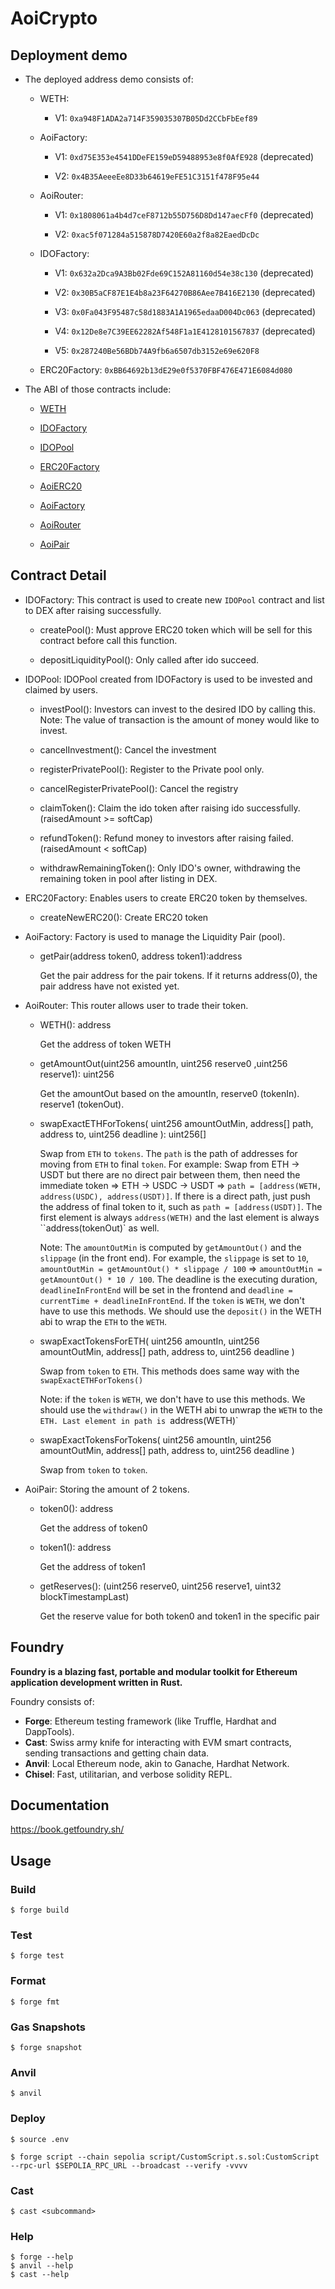 # AoiCrypto

## Deployment demo

- The deployed address demo consists of:

  - WETH:

    - V1: `0xa948F1ADA2a714F359035307B05Dd2CCbFbEef89`

  - AoiFactory:

    - V1: `0xd75E353e4541DDeFE159eD59488953e8f0AfE928` (deprecated)

    - V2: `0x4B35AeeeEe8D33b64619eFE51C3151f478F95e44`

  - AoiRouter:

    - V1: `0x1808061a4b4d7ceF8712b55D756D8Dd147aecFf0` (deprecated)

    - V2: `0xac5f071284a515878D7420E60a2f8a82EaedDcDc`

  - IDOFactory:

    - V1: `0x632a2Dca9A3Bb02Fde69C152A81160d54e38c130` (deprecated)

    - V2: `0x30B5aCF87E1E4b8a23F64270B86Aee7B416E2130` (deprecated)

    - V3: `0x0Fa043F95487c58d1883A1A1965edaaD004Dc063` (deprecated)

    - V4: `0x12De8e7C39EE62282Af548F1a1E4128101567837` (deprecated)

    - V5: `0x287240Be56BDb74A9fb6a6507db3152e69e620F8`

  - ERC20Factory: `0xBB64692b13dE29e0f5370FBF476E471E6084d080`

- The ABI of those contracts include:

  - [WETH](/abis/WETH.json)

  - [IDOFactory](/abis/IDOFactory.json)

  - [IDOPool](/abis/IDOPool.json)

  - [ERC20Factory](/abis/ERC20Factory.json)

  - [AoiERC20](/abis/AoiERC20.json)

  - [AoiFactory](/abis/AoiFactory.json)

  - [AoiRouter](/abis/AoiRouter.json)

  - [AoiPair](/abis/AoiPair.json)

## Contract Detail

- IDOFactory: This contract is used to create new `IDOPool` contract and list to DEX after raising successfully.

  - createPool(): Must approve ERC20 token which will be sell for this contract before call this function.

  - depositLiquidityPool(): Only called after ido succeed.

- IDOPool: IDOPool created from IDOFactory is used to be invested and claimed by users.

  - investPool(): Investors can invest to the desired IDO by calling this. Note: The value of transaction is the amount of money would like to invest.

  - cancelInvestment(): Cancel the investment

  - registerPrivatePool(): Register to the Private pool only.

  - cancelRegisterPrivatePool(): Cancel the registry

  - claimToken(): Claim the ido token after raising ido successfully. (raisedAmount >= softCap)

  - refundToken(): Refund money to investors after raising failed. (raisedAmount < softCap)

  - withdrawRemainingToken(): Only IDO's owner, withdrawing the remaining token in pool after listing in DEX.

- ERC20Factory: Enables users to create ERC20 token by themselves.

  - createNewERC20(): Create ERC20 token

- AoiFactory: Factory is used to manage the Liquidity Pair (pool).

  - getPair(address token0, address token1):address

    Get the pair address for the pair tokens. If it returns address(0), the pair address have not existed yet.

- AoiRouter: This router allows user to trade their token.

  - WETH(): address

    Get the address of token WETH

  - getAmountOut(uint256 amountIn, uint256 reserve0 ,uint256 reserve1): uint256

    Get the amountOut based on the amountIn, reserve0 (tokenIn). reserve1 (tokenOut).

  - swapExactETHForTokens(
    uint256 amountOutMin,
    address[] path,
    address to,
    uint256 deadline
    ): uint256[]

    Swap from `ETH` to `tokens`. The `path` is the path of addresses for moving from `ETH` to final `token`. For example: Swap from ETH -> USDT but there are no direct pair between them, then need the immediate token => ETH -> USDC -> USDT => `path = [address(WETH, address(USDC), address(USDT)]`. If there is a direct path, just push the address of final token to it, such as `path = [address(USDT)]`. The first element is always `address(WETH)` and the last element is always ``address(tokenOut)` as well.

    Note: The `amountOutMin` is computed by `getAmountOut()` and the `slippage` (in the front end). For example, the `slippage` is set to `10`, `amountOutMin = getAmountOut() * slippage / 100` => `amountOutMin = getAmountOut() * 10 / 100`. The deadline is the executing duration, `deadlineInFrontEnd` will be set in the frontend and `deadline = currentTime + deadlineInFrontEnd`. If the `token` is `WETH`, we don't have to use this methods. We should use the `deposit()` in the WETH abi to wrap the `ETH` to the `WETH`.

  - swapExactTokensForETH(
    uint256 amountIn,
    uint256 amountOutMin,
    address[] path,
    address to,
    uint256 deadline
    )

    Swap from `token` to `ETH`. This methods does same way with the `swapExactETHForTokens()`

    Note: if the `token` is `WETH`, we don't have to use this methods. We should use the `withdraw()` in the WETH abi to unwrap the `WETH` to the `ETH. Last element in path is `address(WETH)`

  - swapExactTokensForTokens(
    uint256 amountIn,
    uint256 amountOutMin,
    address[] path,
    address to,
    uint256 deadline
    )

    Swap from `token` to `token`.

- AoiPair: Storing the amount of 2 tokens.

  - token0(): address

    Get the address of token0

  - token1(): address

    Get the address of token1

  - getReserves(): (uint256 reserve0, uint256 reserve1, uint32 blockTimestampLast)

    Get the reserve value for both token0 and token1 in the specific pair

## Foundry

**Foundry is a blazing fast, portable and modular toolkit for Ethereum application development written in Rust.**

Foundry consists of:

- **Forge**: Ethereum testing framework (like Truffle, Hardhat and DappTools).
- **Cast**: Swiss army knife for interacting with EVM smart contracts, sending transactions and getting chain data.
- **Anvil**: Local Ethereum node, akin to Ganache, Hardhat Network.
- **Chisel**: Fast, utilitarian, and verbose solidity REPL.

## Documentation

https://book.getfoundry.sh/

## Usage

### Build

```shell
$ forge build
```

### Test

```shell
$ forge test
```

### Format

```shell
$ forge fmt
```

### Gas Snapshots

```shell
$ forge snapshot
```

### Anvil

```shell
$ anvil
```

### Deploy

```shell
$ source .env
```

```shell
$ forge script --chain sepolia script/CustomScript.s.sol:CustomScript --rpc-url $SEPOLIA_RPC_URL --broadcast --verify -vvvv
```

### Cast

```shell
$ cast <subcommand>
```

### Help

```shell
$ forge --help
$ anvil --help
$ cast --help
```
